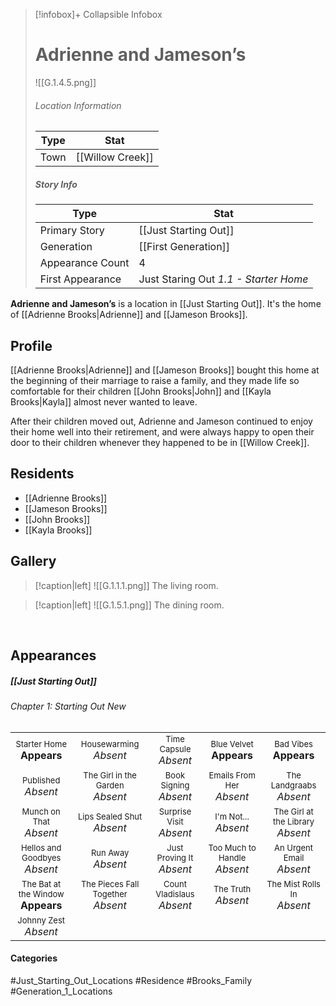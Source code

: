 > [!infobox]+ Collapsible Infobox
> # Adrienne and Jameson’s
> ![[G.1.4.5.png]] 
> ###### Location Information
> | Type | Stat | 
> | ---- | ---- | 
> | Town | [[Willow Creek]] | 
> 
> ##### Story Info
> | Type | Stat | 
> | ---- | ---- | 
> | Primary Story | [[Just Starting Out]] | 
> | Generation | [[First Generation]]|
> | Appearance Count | 4 | 
> | First Appearance | Just Staring Out *1.1 - Starter Home*

**Adrienne and Jameson’s** is a location in [[Just Starting Out]]. It's the home of [[Adrienne Brooks|Adrienne]] and [[Jameson Brooks]].

## Profile
[[Adrienne Brooks|Adrienne]] and [[Jameson Brooks]] bought this home at the beginning of their marriage to raise a family, and they made life so comfortable for their children [[John Brooks|John]] and [[Kayla Brooks|Kayla]] almost never wanted to leave.

After their children moved out, Adrienne and Jameson continued to enjoy their home well into their retirement, and were always happy to open their door to their children whenever they happened to be in [[Willow Creek]].

## Residents
- [[Adrienne Brooks]]
- [[Jameson Brooks]]
- [[John Brooks]]
- [[Kayla Brooks]]

## Gallery
> [!caption|left]
> ![[G.1.1.1.png]] 
> The living room.

> [!caption|left]
> ![[G.1.5.1.png]] 
> The dining room.

<br style="clear:both; margin: 0; padding: 0" />

## Appearances
##### [[Just Starting Out]]
###### Chapter 1: Starting Out New
|                                                                       |                                                                         |                                                                     |                                                                        |                                                                          |
| --------------------------------------------------------------------- | ----------------------------------------------------------------------- | ------------------------------------------------------------------- | ---------------------------------------------------------------------- | ------------------------------------------------------------------------ |
| <center><font size=2>Starter Home<br><font size=3>**Appears** | <center><font size=2>Housewarming<br><font size=3>*Absent* | <center><font size=2>Time Capsule<br><font size=3>*Absent* | <center><font size=2>Blue Velvet<br><font size=3>**Appears** | <center><font size=2>Bad Vibes<br><font size=3>**Appears** |
| <center><font size=2>Published<br><font size=3>*Absent* | <center><font size=2>The Girl in the Garden<br><font size=3>*Absent* | <center><font size=2>Book Signing<br><font size=3>*Absent* | <center><font size=2>Emails From Her<br><font size=3>*Absent* | <center><font size=2>The Landgraabs<br><font size=3>*Absent* |
| <center><font size=2>Munch on That<br><font size=3>*Absent* | <center><font size=2>Lips Sealed Shut<br><font size=3>*Absent* | <center><font size=2>Surprise Visit<br><font size=3>*Absent* | <center><font size=2>I'm Not...<br><font size=3>*Absent* | <center><font size=2>The Girl at the Library<br><font size=3>*Absent* |
| <center><font size=2>Hellos and Goodbyes<br><font size=3>*Absent* | <center><font size=2>Run Away<br><font size=3>*Absent* | <center><font size=2>Just Proving It<br><font size=3>*Absent* | <center><font size=2>Too Much to Handle<br><font size=3>*Absent* | <center><font size=2>An Urgent Email<br><font size=3>*Absent* |
| <center><font size=2>The Bat at the Window<br><font size=3>**Appears**| <center><font size=2>The Pieces Fall Together<br><font size=3>*Absent*| <center><font size=2>Count Vladislaus<br><font size=3>*Absent* | <center><font size=2>The Truth<br><font size=3>*Absent* | <center><font size=2>The Mist Rolls In<br><font size=3>*Absent* |
| <center><font size=2>Johnny Zest<br><font size=3>*Absent* |
#### Categories
#Just_Starting_Out_Locations #Residence #Brooks_Family #Generation_1_Locations
